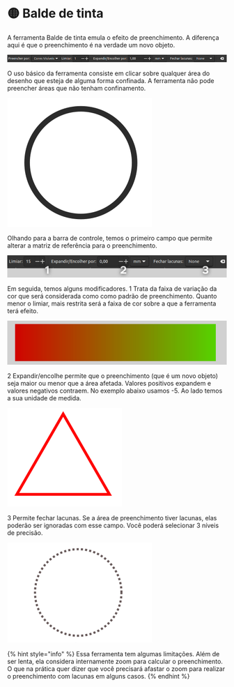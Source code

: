 # 🟡 Balde de tinta

A ferramenta Balde de tinta emula o efeito de preenchimento. A diferença aqui é que o preenchimento é na verdade um novo objeto.

![](<../.gitbook/assets/image (59) (1) (1).png>)

O uso básico da ferramenta consiste em clicar sobre qualquer área do desenho que esteja de alguma forma confinada. A ferramenta não pode preencher áreas que não tenham confinamento.

![](<../.gitbook/assets/Peek 03-07-2022 14-13.gif>)



Olhando para a barra de controle, temos o primeiro campo que permite alterar a matriz de referência para o preenchimento.

![](<../.gitbook/assets/image (36).png>)

Em seguida, temos alguns modificadores. 1 Trata da faixa de variação da cor que será considerada como como padrão de preenchimento. Quanto menor o limiar, mais restrita será a faixa de cor sobre a que a ferramenta terá efeito.

![](<../.gitbook/assets/Peek 03-07-2022 14-29.gif>)

2 Expandir/encolhe permite que o preenchimento (que é um novo objeto) seja maior ou menor que a área afetada. Valores positivos expandem e valores negativos contraem. No exemplo abaixo usamos -5. Ao lado temos a sua unidade de medida.

![](<../.gitbook/assets/Peek 03-07-2022 14-33.gif>)

3 Permite fechar lacunas. Se a área de preenchimento tiver lacunas, elas poderão ser ignoradas com esse campo. Você poderá selecionar 3 níveis de precisão.

![](<../.gitbook/assets/Peek 03-07-2022 14-35.gif>)

{% hint style="info" %}
Essa ferramenta tem algumas limitações. Além de ser lenta, ela considera internamente zoom para calcular o preenchimento. O que na prática quer dizer que você precisará afastar o zoom para realizar o preenchimento com lacunas em alguns casos.
{% endhint %}

